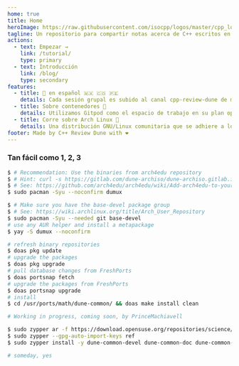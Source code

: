 ```yaml
---
home: true
title: Home
heroImage: https://raw.githubusercontent.com/isocpp/logos/master/cpp_logo.svg?sanitize=true
tagline: Un repositorio para compartir notas acerca de C++ escritos en LaTeX
actions:
  - text: Empezar →
    link: /tutorial/
    type: primary
  - text: Introducción
    link: /blog/
    type: secondary
features:
  - title: 🎥 en español 🇲🇽 🇨🇴 🇵🇪
    details: Cada sesión grupal es subido al canal cpp-review-dune de modo no listado, diode.zone está basado en PeerTube. Ahora en YouTube, ya que eliminó la cuenta sin alguna explicación.
  - title: Sobre contenedores 🐳
    details: Utilizamos Gitpod como el espacio de trabajo en su plan open source de 50 horas/mes junto con las imágenes, que cuentan con los comandos dune-ctest, duneproject, dunecontrol y dune-git-whitespace-hook fuera de la caja.
  - title: Corre sobre Arch Linux 🐧
    details: Una distribución GNU/Linux comunitaria que se adhiere a los principios de simplicidad, modernidad, pragmatismo, centrado a las usuarias y usuarios; y versatilidad.
footer: Made by C++ Review Dune with ❤️
---
```


### Tan fácil como 1, 2, 3

<CodeGroup>
  <CodeGroupItem title="Arch Linux" active>

```bash
$ # Recommendation: Use the binaries from arch4edu repository
$ # Hint: curl -s https://gitlab.com/dune-archiso/dune-archiso.gitlab.io/-/raw/main/templates/add_arch4edu.sh | bash
$ # See: https://github.com/arch4edu/arch4edu/wiki/Add-arch4edu-to-your-Archlinux
$ sudo pacman -Syu --noconfirm dumux
```

```bash
$ # Make sure you have the base-devel package group
$ # See: https://wiki.archlinux.org/title/Arch_User_Repository
$ sudo pacman -Syu --needed git base-devel
# use any AUR helper and install a metapackage
$ yay -S dumux --noconfirm
```

  </CodeGroupItem>

  <CodeGroupItem title="FreeBSD">
  
```bash
# refresh binary repositories
$ doas pkg update
# upgrade the packages
$ doas pkg upgrade
# pull database changes from FreshPorts
$ doas portsnap fetch
# upgrade the packages from FreshPorts
$ doas portsnap upgrade
# install
$ cd /usr/ports/math/dune-common/ && doas make install clean
```

  </CodeGroupItem>

  <CodeGroupItem title="NixOS">
  
```bash
# Working in progress, coming soon, by PrinceMachiavell
```

  </CodeGroupItem>

  <CodeGroupItem title="openSUSE Tumbleweed">
  
```bash
$ sudo zypper ar -f https://download.opensuse.org/repositories/science/openSUSE_Tumbleweed/science.repo
$ sudo zypper --gpg-auto-import-keys ref
$ sudo zypper install -y dune-common-devel dune-common-doc dune-common-openmpi
```

  </CodeGroupItem>

  <CodeGroupItem title="Plan 9">
  
```bash
# someday, yes
```

  </CodeGroupItem>
</CodeGroup>

